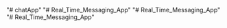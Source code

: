 "# chatApp" 
"# Real_Time_Messaging_App" 
"# Real_Time_Messaging_App" 
"# Real_Time_Messaging_App" 
